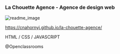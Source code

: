 ### La Chouette Agence - Agence de design web

![readme_image](https://user-images.githubusercontent.com/50677355/80456661-478ac880-892e-11ea-8eb2-60bd94cec2a5.png)

https://cnahornyj.github.io/la-chouette-agence/

HTML / CSS / JAVASCRIPT

@Openclassrooms
